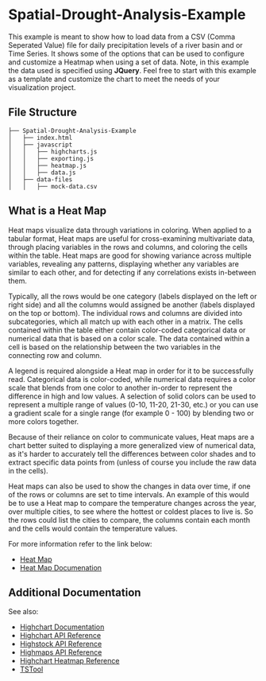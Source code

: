 # Spatial-Drought-Analysis-Example

This example is meant to show how to load data from a CSV (Comma Seperated Value) file for daily precipitation levels of a river basin and or Time Series. It shows some of the options that can be used to configure and customize a Heatmap when using a set of data. Note, in this example the data used is specified using **JQuery**. Feel free to start with this example as a template and customize the chart to meet the needs of your visualization project.

## File Structure 
```
├── Spatial-Drought-Analysis-Example
│   ├── index.html
│   ├── javascript
│   │   ├── highcharts.js
│   │   ├── exporting.js
│   │   ├── heatmap.js
│   │   ├── data.js
│   ├── data-files
│   │   ├── mock-data.csv
```

## What is a Heat Map

Heat maps visualize data through variations in coloring. When applied to a tabular format, Heat maps are useful for cross-examining multivariate data, through placing variables in the rows and columns, and coloring the cells within the table. Heat maps are good for showing variance across multiple variables, revealing any patterns, displaying whether any variables are similar to each other, and for detecting if any correlations exists in-between them.

Typically, all the rows would be one category (labels displayed on the left or right side) and all the columns would assigned be another (labels displayed on the top or bottom). The individual rows and columns are divided into subcategories, which all match up with each other in a matrix. The cells contained within the table either contain color-coded categorical data or numerical data that is based on a color scale. The data contained within a cell is based on the relationship between the two variables in the connecting row and column.

A legend is required alongside a Heat map in order for it to be successfully read. Categorical data is color-coded, while numerical data requires a color scale that blends from one color to another in-order to represent the difference in high and low values. A selection of solid colors can be used to represent a multiple range of values (0-10, 11-20, 21-30, etc.) or you can use a gradient scale for a single range (for example 0 - 100) by blending two or more colors together.

Because of their reliance on color to communicate values, Heat maps are a chart better suited to displaying a more generalized view of numerical data, as it's harder to accurately tell the differences between color shades and to extract specific data points from (unless of course you include the raw data in the cells).

Heat maps can also be used to show the changes in data over time, if one of the rows or columns are set to time intervals. An example of this would be to use a Heat map to compare the temperature changes across the year, over multiple cities, to see where the hottest or coldest places to live is. So the rows could list the cities to compare, the columns contain each month and the cells would contain the temperature values.

For more information refer to the link below:

* [Heat Map](http://www.datavizcatalogue.com/methods/heatmap.html)
* [Heat Map Documenation](https://developers.google.com/maps/documentation/javascript/examples/layer-fusiontables-heatmap)

## Additional Documentation

See also:
* [Highchart Documentation](https://www.highcharts.com/docs)
* [Highchart API Reference](http://api.highcharts.com/highcharts)
* [Highstock API Reference](http://api.highcharts.com/highstock/)
* [Highmaps API Reference](http://api.highcharts.com/highmaps/)
* [Highchart Heatmap Reference](https://www.highcharts.com/demo/heatmap)
* [TSTool](http://openwaterfoundation.org/software-tools/tstool)